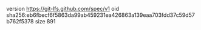 version https://git-lfs.github.com/spec/v1
oid sha256:eb6fbecf6f5863da99ab459231ea426863a139eaa703fdd37c59d57b762f5378
size 891
